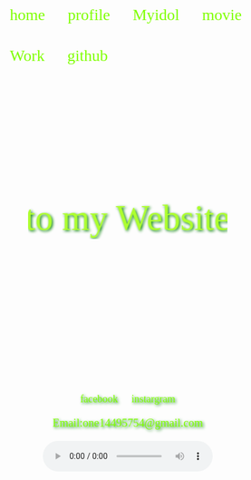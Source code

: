 <!DOCTYPE html>
<html lang="en">
<head>
    <meta charset="UTF-8">
    <meta name="viewport" content="width=device-width, initial-scale=1.0">
    <meta http-equiv="X-UA-Compatible" content="ie=edge">
    <title>Home</title>

<style>
    @font-face{font-family:'sd'; src: url('sd hall.ttf');}
    @font-face{font-family:'Sawasdee'; src: url('rsp_sawasdee.ttf');}
    @font-face{font-family:'WRTishkid2'; src: url('rsp_wr_tish_kid2.ttf');}
    @font-face{font-family:'TLWGTypewriter'; src: url('rsp_tlwgtypewriter.ttf');}
body{
    background-size:cover; 
}
.aa {
    text-align: center;
    text-shadow: 2px 2px 5px green;
    color:greenyellow;
    font-weight: 300;
    font-size: 4.5em;
font-family: "sd";
margin-top: 200px; 
}
a{
    text-decoration: none;
}
ul{
    list-style: none;
    float: left;
    
}
li{
    float: left;
    padding:20px;
    font-size: 2em;
    font-family: "sd";  
      
}
li a{
    color: #7FFF00;
} 
.xx{
    clear: both;
}
footer{
    margin-top: 220px;
    background:none;
   text-align: center;
}
footer a{
padding: 10px;
font-family: "sd"; 
font-size: 1.3em;
color: #7FFF00
}
li:hover{
background:black;
cursor: pointer;
}
footer a:hover{
    background:black;
    cursor: pointer;
}
footer p{
    color: #7FFF00;
    font-family: "WRTishkid2";
    font-size: 20px;
}
.w{
    text-shadow: 2px 2px 5px green;
}
</style>
</head>
<body  background="j.jpg">
    
   <section>
    <nav>
        <ul>
          <li><a href="Home.html">home</a></li> 
          <li><a href="profile.html">profile</a></li>
          <li><a href="myidol.html">Myidol</a> </li>
          <li> <a href="movie.html">movie</a></li>
            <li> <a href="Work.html">Work</a></li>
          <li><a href="https://github.com/warayutkhanka">github</a></li>
        </ul>
    </nav>
</section>
<section class="xx"></section>
    <section>
    <h1 class="aa">
            <marquee behavior="alternate" direction="up" width=70%><marquee direction="right" behavior="alternate">Welcome to my Website</marquee></marquee>
        </h1>
    </section>
    <section class="xx"></section>
    <footer class="w">
            <a href="https://web.facebook.com/profile.php?id=100004114149387&ref=bookmarks">facebook</a>
            <a href="https://www.instagram.com/nuengwarayut/?hl=th">instargram</a>
            <p>Email:one14495754@gmail.com</p>
            <audio controls autoplay>                                                              
                    <source src="สุดท้ายก็หมา.mp3">
                </audio>   
    </footer>
</body>
</body>
</html>
